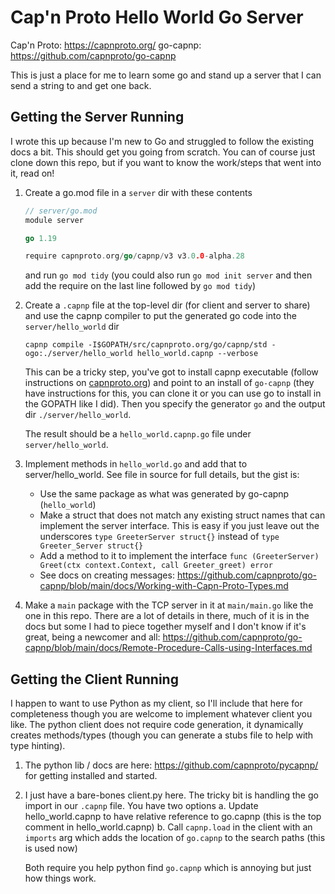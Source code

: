 # Cap'n Proto Hello World Go Server

Cap'n Proto: https://capnproto.org/
go-capnp: https://github.com/capnproto/go-capnp

This is just a place for me to learn some go and stand up a server that I can send a string to and get one back.

## Getting the Server Running

I wrote this up because I'm new to Go and struggled to follow the existing docs a bit. This should get you going from scratch. You can of course just clone down this repo, but if you want to know the work/steps that went into it, read on!

1. Create a go.mod file in a `server` dir with these contents
    ```go
    // server/go.mod
    module server

    go 1.19

    require capnproto.org/go/capnp/v3 v3.0.0-alpha.28
    ```

    and run `go mod tidy` (you could also run `go mod init server` and then add the require on the last line followed by `go mod tidy`)

2. Create a `.capnp` file at the top-level dir (for client and server to share) and use the capnp compiler to put the generated go code into the `server/hello_world` dir

    ```
    capnp compile -I$GOPATH/src/capnproto.org/go/capnp/std -ogo:./server/hello_world hello_world.capnp --verbose
    ```

    This can be a tricky step, you've got to install capnp executable (follow instructions on [capnproto.org](https://capnproto.org/)) and point to an install of `go-capnp` (they have instructions for this, you can clone it or you can use go to install in the GOPATH like I did). Then you specify the generator `go` and the output dir `./server/hello_world`.

    The result should be a `hello_world.capnp.go` file under `server/hello_world`.

3. Implement methods in `hello_world.go` and add that to server/hello_world. See file in source for full details, but the gist is:
    * Use the same package as what was generated by go-capnp (`hello_world`)
    * Make a struct that does not match any existing struct names that can implement the server interface. This is easy if you just leave out the underscores `type GreeterServer struct{}` instead of `type Greeter_Server struct{}`
    * Add a method to it to implement the interface `func (GreeterServer) Greet(ctx context.Context, call Greeter_greet) error`
    * See docs on creating messages: https://github.com/capnproto/go-capnp/blob/main/docs/Working-with-Capn-Proto-Types.md

4. Make a `main` package with the TCP server in it at `main/main.go` like the one in this repo. There are a lot of details in there, much of it is in the docs but some I had to piece together myself and I don't know if it's great, being a newcomer and all: https://github.com/capnproto/go-capnp/blob/main/docs/Remote-Procedure-Calls-using-Interfaces.md

## Getting the Client Running

I happen to want to use Python as my client, so I'll include that here for completeness though you are welcome to implement whatever client you like. The python client does not require code generation, it dynamically creates methods/types (though you can generate a stubs file to help with type hinting).

1. The python lib / docs are here: https://github.com/capnproto/pycapnp/ for getting installed and started.
2. I just have a bare-bones client.py here. The tricky bit is handling the go import in our `.capnp` file. You have two options
    a. Update hello_world.capnp to have relative reference to go.capnp (this is the top comment in hello_world.capnp)
    b. Call `capnp.load` in the client with an `imports` arg which adds the location of `go.capnp` to the search paths (this is used now)

    Both require you help python find `go.capnp` which is annoying but just how things work.
